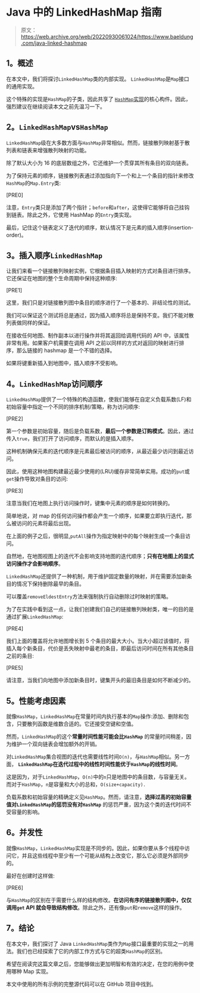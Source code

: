 # Java 中的 LinkedHashMap 指南

> 原文：<https://web.archive.org/web/20220930061024/https://www.baeldung.com/java-linked-hashmap>

## **1。概述**

在本文中，我们将探讨`LinkedHashMap`类的内部实现。 `LinkedHashMap`是`Map`接口的通用实现。

这个特殊的实现是`HashMap`的子类，因此共享了 [`HashMap`实现](/web/20221129002012/https://www.baeldung.com/java-hashmap)的核心构件。因此，强烈建议在继续阅读本文之前先温习一下。

## **2。`LinkedHashMap`vs`HashMap`**

`LinkedHashMap`级在大多数方面与`HashMap`非常相似。然而，链接散列映射基于散列表和链表来增强散列映射的功能。

除了默认大小为 16 的底层数组之外，它还维护一个贯穿其所有条目的双向链表。

为了保持元素的顺序，链接散列表通过添加指向下一个和上一个条目的指针来修改`HashMap`的`Map.Entry`类:

[PRE0]

注意，`Entry`类只是添加了两个指针；`before`和`after`，这使得它能够将自己挂钩到链表。除此之外，它使用 HashMap 的`Entry`类实现。

最后，记住这个链表定义了迭代的顺序，默认情况下是元素的插入顺序(insertion-order)。

## **3。插入顺序`LinkedHashMap`**

让我们来看一个链接散列映射实例，它根据条目插入映射的方式对条目进行排序。它还保证在地图的整个生命周期中保持这种顺序:

[PRE1]

这里，我们只是对链接散列图中条目的顺序进行了一个基本的、非结论性的测试。

我们可以保证这个测试将总是通过，因为插入顺序将总是保持不变。我们不能对散列表做同样的保证。

在接收任何地图、制作副本以进行操作并将其返回给调用代码的 API 中，该属性非常有用。如果客户机需要在调用 API 之前以同样的方式对返回的映射进行排序，那么链接的 hashmap 是一个不错的选择。

如果将键重新插入到地图中，插入顺序不受影响。

## **4。`LinkedHashMap`访问顺序**

`LinkedHashMap`提供了一个特殊的构造函数，使我们能够在自定义负载系数(LF)和初始容量中指定一个不同的排序机制/策略，称为访问顺序:

[PRE2]

第一个参数是初始容量，随后是负载系数，**最后一个参数是订购模式**。因此，通过传入`true`，我们打开了访问顺序，而默认的是插入顺序。

这种机制确保元素的迭代顺序是元素最后被访问的顺序，从最近最少访问到最近访问。

因此，使用这种地图构建最近最少使用的(LRU)缓存非常简单实用。成功的`put`或`get`操作导致对条目的访问:

[PRE3]

注意当我们在地图上执行访问操作时，键集中元素的顺序是如何转换的。

简单地说，对 map 的任何访问操作都会产生一个顺序，如果要立即执行迭代，那么被访问的元素将最后出现。

在上面的例子之后，很明显,`putAll`操作为指定映射中的每个映射生成一个条目访问。

自然地，在地图视图上的迭代不会影响支持地图的迭代顺序；**只有在地图上的显式访问操作才会影响顺序**。

`LinkedHashMap`还提供了一种机制，用于维护固定数量的映射，并在需要添加新条目的情况下保持删除最早的条目。

可以覆盖`removeEldestEntry`方法来强制执行自动删除过时映射的策略。

为了在实践中看到这一点，让我们创建我们自己的链接散列映射类，唯一的目的是通过扩展`LinkedHashMap`:

[PRE4]

我们上面的覆盖将允许地图增长到 5 个条目的最大大小。当大小超过该值时，将插入每个新条目，代价是丢失映射中最老的条目，即最后访问时间在所有其他条目之前的条目:

[PRE5]

请注意，当我们向地图中添加新条目时，键集开头的最旧条目是如何不断减少的。

## **5。性能考虑因素**

就像`HashMap`，`LinkedHashMap`在常量时间内执行基本的`Map`操作:添加、删除和包含，只要散列函数是维数合适的。它还接受空键和空值。

然而，`LinkedHashMap`的这个**常量时间性能可能会比`HashMap`** 的常量时间稍差，因为维护一个双向链表会增加额外的开销。

对`LinkedHashMap`集合视图的迭代也需要线性时间`O(n)`，与`HashMap`相似。另一方面， **`LinkedHashMap`在迭代过程中的线性时间性能优于`HashMap`的线性时间**。

这是因为，对于`LinkedHashMap`，`O(n)`中的`n`只是地图中的条目数，与容量无关。而对于`HashMap`，`n`是容量和大小的总和，`O(size+capacity).`

负载系数和初始容量的精确定义见`HashMap`。然而，请注意，**选择过高的初始容量值对`LinkedHashMap`的惩罚没有对`HashMap`** 的惩罚严重，因为这个类的迭代时间不受容量的影响。

## **6。并发性**

就像`HashMap`，`LinkedHashMap`实现是不同步的。因此，如果你要从多个线程中访问它，并且这些线程中至少有一个可能从结构上改变它，那么它必须是外部同步的。

最好在创建时这样做:

[PRE6]

与`HashMap`的区别在于需要什么样的结构修改。**在访问有序的链接散列图中，仅仅调用`get` API 就会导致结构修改**。除此之外，还有像`put`和`remove`这样的操作。

## **7。结论**

在本文中，我们探讨了 Java `LinkedHashMap`类作为`Map`接口最重要的实现之一的用法。我们也已经探索了它的内部工作方式与它的超类`HashMap`的区别。

希望在阅读完这篇文章之后，您能够做出更加明智和有效的决定，在您的用例中使用哪种 Map 实现。

本文中使用的所有示例的完整源代码可以在 GitHub 项目中找到。